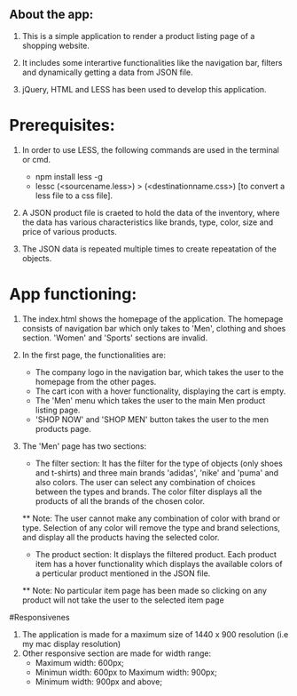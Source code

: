 ## About the app:

1. This is a simple application to render a product listing page of a shopping website.

2. It includes some interartive functionalities like the navigation bar, filters and dynamically getting a data from JSON file.

3. jQuery, HTML and LESS has been used to develop this application.


# Prerequisites:

1. In order to use LESS, the following commands are used in the terminal or cmd.
     - npm install less -g
     - lessc (<sourcename.less>) > (<destinationname.css>) [to convert a less file to a css file].

2. A JSON product file is craeted to hold the data of the inventory, where the data has various characteristics like brands, type,  color, size and price of various products.

3. The JSON data is repeated multiple times to create repeatation of the objects.  


# App functioning:

1. The index.html shows the homepage of the application. The homepage consists of navigation bar which only takes to 'Men', clothing and shoes section. 'Women' and 'Sports' sections are invalid.

2. In the first page, the functionalities are: 
    - The company logo in the navigation bar, which takes the user to the homepage from the other pages.
    - The cart icon with a hover functionality, displaying the cart is empty.
    - The 'Men' menu which takes the user to the main Men product listing page.
    - 'SHOP NOW' and 'SHOP MEN' button takes the user to the men products page.

3. The 'Men' page has two sections:
    - The filter section: It has the filter for the type of objects (only shoes and t-shirts) and three main brands 'adidas', 'nike' and 'puma' and also colors. The user can select any combination of choices between the types and brands. The color filter displays all the products of all the brands of the chosen color.

    ** Note: The user cannot make any combination of color with brand or type. Selection of any color will remove the type and brand selections, and display all the products having the selected color.

    - The product section: It displays the filtered product. Each product item has a hover functionality which displays the available colors of a perticular product mentioned in the JSON file.

    ** Note: No particular item page has been made so clicking on any product will not take the user to the selected item page

#Responsivenes

1. The application is made for a maximum size of 1440 x 900 resolution (i.e my mac display resolution)
2. Other responsive section are made for width range:
    - Maximum width: 600px;
    - Minimun width: 600px to Maximum width: 900px;
    - Minimum width: 900px and above;




